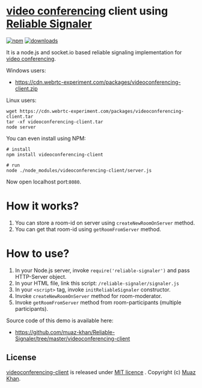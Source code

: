 ﻿# [video conferencing](https://github.com/muaz-khan/WebRTC-Experiment/tree/master/video-conferencing) client using [Reliable Signaler](https://github.com/muaz-khan/Reliable-Signaler)

[![npm](https://img.shields.io/npm/v/videoconferencing-client.svg)](https://npmjs.org/package/videoconferencing-client) [![downloads](https://img.shields.io/npm/dm/videoconferencing-client.svg)](https://npmjs.org/package/videoconferencing-client)

It is a node.js and socket.io based reliable signaling implementation for [video conferencing](https://github.com/muaz-khan/WebRTC-Experiment/tree/master/video-conferencing).

Windows users: 

* https://cdn.webrtc-experiment.com/packages/videoconferencing-client.zip

Linux users:

```
wget https://cdn.webrtc-experiment.com/packages/videoconferencing-client.tar
tar -xf videoconferencing-client.tar
node server
```

You can even install using NPM:

```
# install
npm install videoconferencing-client

# run
node ./node_modules/videoconferencing-client/server.js
```

Now open localhost port:`8080`.

# How it works?

1. You can store a room-id on server using `createNewRoomOnServer` method.
2. You can get that room-id using `getRoomFromServer` method.

# How to use?

1. In your Node.js server, invoke `require('reliable-signaler')` and pass HTTP-Server object.
2. In your HTML file, link this script: `/reliable-signaler/signaler.js`
3. In your `<script>` tag, invoke `initReliableSignaler` constructor.
4. Invoke `createNewRoomOnServer` method for room-moderator.
5. Invoke `getRoomFromServer` method from room-participants (multiple participants).

Source code of this demo is available here:

* https://github.com/muaz-khan/Reliable-Signaler/tree/master/videoconferencing-client

## License

[videoconferencing-client](https://www.npmjs.org/package/videoconferencing-client) is released under [MIT licence](https://www.webrtc-experiment.com/licence/) . Copyright (c) [Muaz Khan](https://plus.google.com/+MuazKhan).

